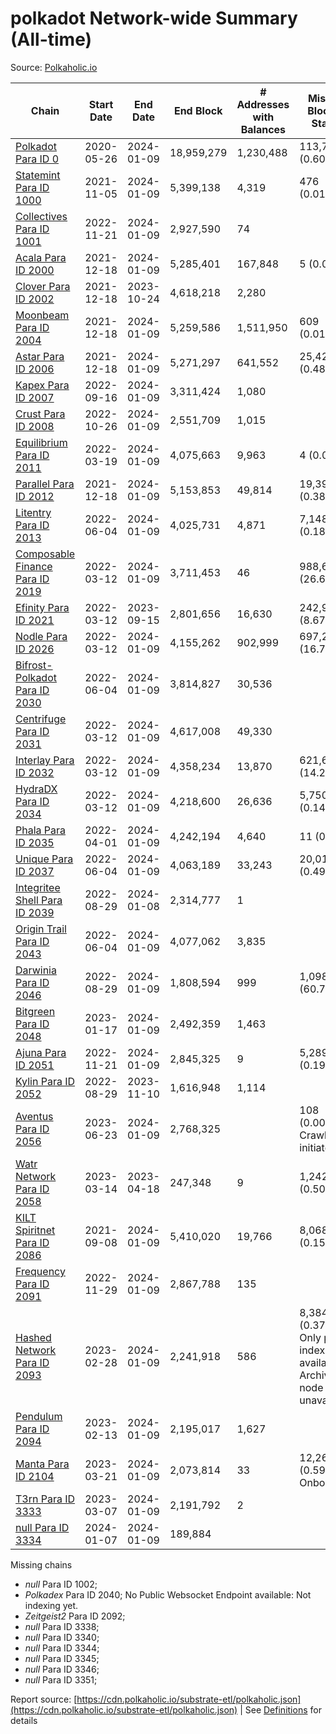 # polkadot Network-wide Summary (All-time)

Source: [Polkaholic.io](https://polkaholic.io)


| Chain            | Start Date | End Date | End Block | # Addresses with Balances | Missing Blocks / Status |
| ---------------- | ---------- | ---------| --------- | ------------------------- | ----------------------- |
| [Polkadot Para ID 0](/polkadot/0-polkadot) | 2020-05-26 | 2024-01-09 | 18,959,279 |  1,230,488 | 113,744 (0.60%)  |
| [Statemint Para ID 1000](/polkadot/1000-statemint) | 2021-11-05 | 2024-01-09 | 5,399,138 |  4,319 | 476 (0.01%)  |
| [Collectives Para ID 1001](/polkadot/1001-collectives) | 2022-11-21 | 2024-01-09 | 2,927,590 |  74 |    |
| [Acala Para ID 2000](/polkadot/2000-acala) | 2021-12-18 | 2024-01-09 | 5,285,401 |  167,848 | 5 (0.00%)  |
| [Clover Para ID 2002](/polkadot/2002-clover) | 2021-12-18 | 2023-10-24 | 4,618,218 |  2,280 |    |
| [Moonbeam Para ID 2004](/polkadot/2004-moonbeam) | 2021-12-18 | 2024-01-09 | 5,259,586 |  1,511,950 | 609 (0.01%)  |
| [Astar Para ID 2006](/polkadot/2006-astar) | 2021-12-18 | 2024-01-09 | 5,271,297 |  641,552 | 25,429 (0.48%)  |
| [Kapex Para ID 2007](/polkadot/2007-kapex) | 2022-09-16 | 2024-01-09 | 3,311,424 |  1,080 |    |
| [Crust Para ID 2008](/polkadot/2008-crust) | 2022-10-26 | 2024-01-09 | 2,551,709 |  1,015 |    |
| [Equilibrium Para ID 2011](/polkadot/2011-equilibrium) | 2022-03-19 | 2024-01-09 | 4,075,663 |  9,963 | 4 (0.00%)  |
| [Parallel Para ID 2012](/polkadot/2012-parallel) | 2021-12-18 | 2024-01-09 | 5,153,853 |  49,814 | 19,396 (0.38%)  |
| [Litentry Para ID 2013](/polkadot/2013-litentry) | 2022-06-04 | 2024-01-09 | 4,025,731 |  4,871 | 7,148 (0.18%)  |
| [Composable Finance Para ID 2019](/polkadot/2019-composable) | 2022-03-12 | 2024-01-09 | 3,711,453 |  46 | 988,698 (26.64%)  |
| [Efinity Para ID 2021](/polkadot/2021-efinity) | 2022-03-12 | 2023-09-15 | 2,801,656 |  16,630 | 242,949 (8.67%)  |
| [Nodle Para ID 2026](/polkadot/2026-nodle) | 2022-03-12 | 2024-01-09 | 4,155,262 |  902,999 | 697,249 (16.78%)  |
| [Bifrost-Polkadot Para ID 2030](/polkadot/2030-bifrost-dot) | 2022-06-04 | 2024-01-09 | 3,814,827 |  30,536 |    |
| [Centrifuge Para ID 2031](/polkadot/2031-centrifuge) | 2022-03-12 | 2024-01-09 | 4,617,008 |  49,330 |    |
| [Interlay Para ID 2032](/polkadot/2032-interlay) | 2022-03-12 | 2024-01-09 | 4,358,234 |  13,870 | 621,626 (14.26%)  |
| [HydraDX Para ID 2034](/polkadot/2034-hydradx) | 2022-03-12 | 2024-01-09 | 4,218,600 |  26,636 | 5,750 (0.14%)  |
| [Phala Para ID 2035](/polkadot/2035-phala) | 2022-04-01 | 2024-01-09 | 4,242,194 |  4,640 | 11 (0.00%)  |
| [Unique Para ID 2037](/polkadot/2037-unique) | 2022-06-04 | 2024-01-09 | 4,063,189 |  33,243 | 20,019 (0.49%)  |
| [Integritee Shell Para ID 2039](/polkadot/2039-integritee-shell) | 2022-08-29 | 2024-01-08 | 2,314,777 |  1 |    |
| [Origin Trail Para ID 2043](/polkadot/2043-origintrail) | 2022-06-04 | 2024-01-09 | 4,077,062 |  3,835 |    |
| [Darwinia Para ID 2046](/polkadot/2046-darwinia) | 2022-08-29 | 2024-01-09 | 1,808,594 |  999 | 1,098,047 (60.71%)  |
| [Bitgreen Para ID 2048](/polkadot/2048-bitgreen) | 2023-01-17 | 2024-01-09 | 2,492,359 |  1,463 |    |
| [Ajuna Para ID 2051](/polkadot/2051-ajuna) | 2022-11-21 | 2024-01-09 | 2,845,325 |  9 | 5,289 (0.19%)  |
| [Kylin Para ID 2052](/polkadot/2052-kylin) | 2022-08-29 | 2023-11-10 | 1,616,948 |  1,114 |    |
| [Aventus Para ID 2056](/polkadot/2056-aventus) | 2023-06-23 | 2024-01-09 | 2,768,325 |   | 108 (0.00%) Crawling initiated |
| [Watr Network Para ID 2058](/polkadot/2058-watr) | 2023-03-14 | 2023-04-18 | 247,348 |  9 | 1,242 (0.50%)  |
| [KILT Spiritnet Para ID 2086](/polkadot/2086-kilt) | 2021-09-08 | 2024-01-09 | 5,410,020 |  19,766 | 8,068 (0.15%)  |
| [Frequency Para ID 2091](/polkadot/2091-frequency) | 2022-11-29 | 2024-01-09 | 2,867,788 |  135 |    |
| [Hashed Network Para ID 2093](/polkadot/2093-hashed) | 2023-02-28 | 2024-01-09 | 2,241,918 |  586 | 8,384 (0.37%) Only partial index available: Archive node unavailable |
| [Pendulum Para ID 2094](/polkadot/2094-pendulum) | 2023-02-13 | 2024-01-09 | 2,195,017 |  1,627 |    |
| [Manta Para ID 2104](/polkadot/2104-manta) | 2023-03-21 | 2024-01-09 | 2,073,814 |  33 | 12,262 (0.59%) Onboarding |
| [T3rn Para ID 3333](/polkadot/3333-t3rn) | 2023-03-07 | 2024-01-09 | 2,191,792 |  2 |    |
| [null Para ID 3334](/polkadot/3334-polkadot-onboarding-3334) | 2024-01-07 | 2024-01-09 | 189,884 |   |    |

Missing chains


* *null* Para ID 1002; 
* *Polkadex* Para ID 2040; No Public Websocket Endpoint available: Not indexing yet.
* *Zeitgeist2* Para ID 2092; 
* *null* Para ID 3338; 
* *null* Para ID 3340; 
* *null* Para ID 3344; 
* *null* Para ID 3345; 
* *null* Para ID 3346; 
* *null* Para ID 3351; 

Report source: [https://cdn.polkaholic.io/substrate-etl/polkaholic.json](https://cdn.polkaholic.io/substrate-etl/polkaholic.json) | See [Definitions](/DEFINITIONS.md) for details
